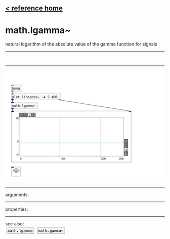 [< reference home](index.html)
---

# math.lgamma~


natural logarithm of the absolute value of the gamma function for
            signals

---

<br>


---


![example](examples/math.lgamma~-example.jpg)

---
arguments:


---
properties:


---
see also:<br>
[![math.lgamma](img/object_math.lgamma.png)](math.lgamma.html)
[![math.gamma~](img/object_math.gamma~.png)](math.gamma~.html)
